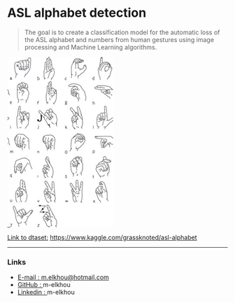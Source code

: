 # ASL alphabet detection

> The goal is to create a classification model for the automatic loss of the ASL alphabet and numbers from human gestures using image processing and Machine Learning algorithms.

<img src="NIDCD-ASL-hands-2014.jpg" align="center" />

[Link to dtaset:](https://www.kaggle.com/grassknoted/asl-alphabet) https://www.kaggle.com/grassknoted/asl-alphabet


***

### Links

- [E-mail : ](mailto:m.elkhou@hotmail.com) m.elkhou@hotmail.com
- [GitHub : ](https://github.com/m-elkhou) m-elkhou
- [Linkedin : ](https://www.linkedin.com/in/m-elkhou/) m-elkhou
